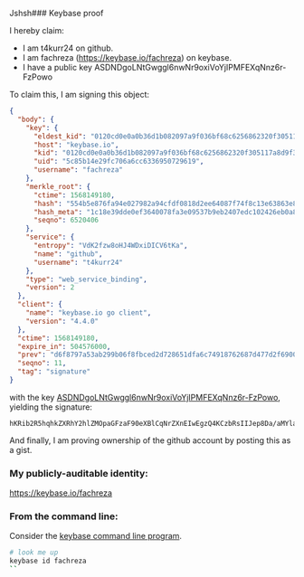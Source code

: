 Jshsh### Keybase proof

I hereby claim:

  * I am t4kurr24 on github.
  * I am fachreza (https://keybase.io/fachreza) on keybase.
  * I have a public key ASDNDgoLNtGwggl6nwNr9oxiVoYjIPMFEXqNnz6r-FzPowo

To claim this, I am signing this object:

```json
{
  "body": {
    "key": {
      "eldest_kid": "0120cd0e0a0b36d1b082097a9f036bf68c6256862320f305117a8d9f3eabf85ccfa30a",
      "host": "keybase.io",
      "kid": "0120cd0e0a0b36d1b082097a9f036bf68c6256862320f305117a8d9f3eabf85ccfa30a",
      "uid": "5c85b14e29fc706a6cc6336950729619",
      "username": "fachreza"
    },
    "merkle_root": {
      "ctime": 1568149180,
      "hash": "554b5e876fa94e027982a94cfdf0818d2ee64087f74f8c13e63863e8482e5aafdd949684c8a2876e5938671731a1beab1cea0293c0bdaf6dadf5e3b4ea56a914",
      "hash_meta": "1c18e39dde0ef3640078fa3e09537b9eb2407edc102426eb0a88d542d2730efb",
      "seqno": 6520406
    },
    "service": {
      "entropy": "VdK2fzw8oHJ4WDxiDICV6tKa",
      "name": "github",
      "username": "t4kurr24"
    },
    "type": "web_service_binding",
    "version": 2
  },
  "client": {
    "name": "keybase.io go client",
    "version": "4.4.0"
  },
  "ctime": 1568149180,
  "expire_in": 504576000,
  "prev": "d6f8797a53ab299b06f8fbced2d728651dfa6c74918762687d477d2f6900ff09",
  "seqno": 11,
  "tag": "signature"
}
```

with the key [ASDNDgoLNtGwggl6nwNr9oxiVoYjIPMFEXqNnz6r-FzPowo](https://keybase.io/fachreza), yielding the signature:

```
hKRib2R5hqhkZXRhY2hlZMOpaGFzaF90eXBlCqNrZXnEIwEgzQ4KCzbRsIIJep8Da/aMYlaGIyDzBRF6jZ8+q/hcz6MKp3BheWxvYWTESpcCC8Qg1vh5elOrKZsG+PvO0tcoZR36bHSRh2JofUd9L2kA/wnEIDrhmoqeoQAD+XKWtjNzH2f0OuQmepItRZKtQNLOVCOZAgHCo3NpZ8RA4u3cFH9wrBtDS2/QsGie+ERij8WE9qeTYKFUnyIWgj+ewqLBcoq6A+3XOXjACEpUf0Xeu8koVvPvkTVVaTIUAahzaWdfdHlwZSCkaGFzaIKkdHlwZQildmFsdWXEIPNfaBzzt4ybe1+9g+nPRiStOdY/Sn1A8hGJK0P/aEPpo3RhZ80CAqd2ZXJzaW9uAQ==

```

And finally, I am proving ownership of the github account by posting this as a gist.

### My publicly-auditable identity:

https://keybase.io/fachreza

### From the command line:

Consider the [keybase command line program](https://keybase.io/download).

```bash
# look me up
keybase id fachreza
`` 
